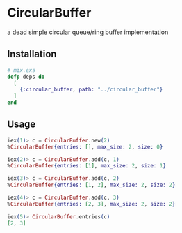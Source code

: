 # CircularBuffer

a dead simple circular queue/ring buffer implementation

## Installation

```ex
# mix.exs
defp deps do
  [
    {:circular_buffer, path: "../circular_buffer"}
  ]
end
```

## Usage

```ex
iex(1)> c = CircularBuffer.new(2)
%CircularBuffer{entries: [], max_size: 2, size: 0}

iex(2)> c = CircularBuffer.add(c, 1)
%CircularBuffer{entries: [1], max_size: 2, size: 1}

iex(3)> c = CircularBuffer.add(c, 2)
%CircularBuffer{entries: [1, 2], max_size: 2, size: 2}

iex(4)> c = CircularBuffer.add(c, 3)
%CircularBuffer{entries: [2, 3], max_size: 2, size: 2}

iex(5)> CircularBuffer.entries(c)
[2, 3]
```
